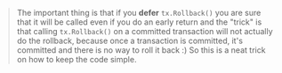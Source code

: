 > The important thing is that if you **defer** `tx.Rollback()` you are sure that it will be called even if you do an early return and the "trick" is that calling `tx.Rollback()` on a committed transaction will not actually do the rollback, because once a transaction is committed, it's committed and there is no way to roll it back :) So this is a neat trick on how to keep the code simple.
